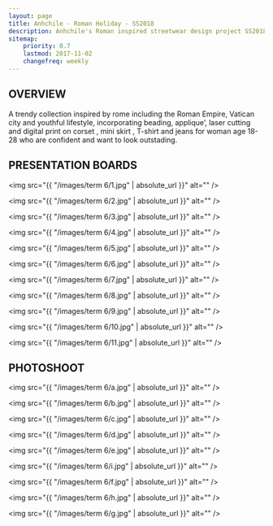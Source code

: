 ```yaml
---
layout: page
title: Anhchile - Roman Holiday - SS2018
description: Anhchile's Roman inspired streetwear design project SS2018 with presentation boards and photoshoot.  
sitemap:
    priority: 0.7
    lastmod: 2017-11-02
    changefreq: weekly
---
```


## OVERVIEW

A trendy collection inspired by rome including the Roman Empire, Vatican city and youthful lifestyle, incorporating beading, applique’, laser cutting and digital print on corset , mini skirt , T-shirt and jeans for woman age 18-28 who are confident and want to look outstading. 

## PRESENTATION BOARDS

<span class="image fit"><img src="{{ "/images/term 6/1.jpg" | absolute_url }}" alt="" /></span>

<span class="image fit"><img src="{{ "/images/term 6/2.jpg" | absolute_url }}" alt="" /></span>

<span class="image fit"><img src="{{ "/images/term 6/3.jpg" | absolute_url }}" alt="" /></span>

<span class="image fit"><img src="{{ "/images/term 6/4.jpg" | absolute_url }}" alt="" /></span>

<span class="image fit"><img src="{{ "/images/term 6/5.jpg" | absolute_url }}" alt="" /></span>

<span class="image fit"><img src="{{ "/images/term 6/6.jpg" | absolute_url }}" alt="" /></span>

<span class="image fit"><img src="{{ "/images/term 6/7.jpg" | absolute_url }}" alt="" /></span> 

<span class="image fit"><img src="{{ "/images/term 6/8.jpg" | absolute_url }}" alt="" /></span> 

<span class="image fit"><img src="{{ "/images/term 6/9.jpg" | absolute_url }}" alt="" /></span> 

<span class="image fit"><img src="{{ "/images/term 6/10.jpg" | absolute_url }}" alt="" /></span> 

<span class="image fit"><img src="{{ "/images/term 6/11.jpg" | absolute_url }}" alt="" /></span> 

## PHOTOSHOOT

<span class="image fit"><img src="{{ "/images/term 6/a.jpg" | absolute_url }}" alt="" /></span>

<span class="image fit"><img src="{{ "/images/term 6/b.jpg" | absolute_url }}" alt="" /></span>

<span class="image fit"><img src="{{ "/images/term 6/c.jpg" | absolute_url }}" alt="" /></span>

<span class="image fit"><img src="{{ "/images/term 6/d.jpg" | absolute_url }}" alt="" /></span>

<span class="image fit"><img src="{{ "/images/term 6/e.jpg" | absolute_url }}" alt="" /></span>

<span class="image fit"><img src="{{ "/images/term 6/i.jpg" | absolute_url }}" alt="" /></span>

<span class="image fit"><img src="{{ "/images/term 6/f.jpg" | absolute_url }}" alt="" /></span>

<span class="image fit"><img src="{{ "/images/term 6/h.jpg" | absolute_url }}" alt="" /></span>

<span class="image fit"><img src="{{ "/images/term 6/g.jpg" | absolute_url }}" alt="" /></span>


